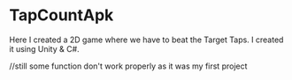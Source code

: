 # TapCountApk
Here I created a 2D game where we have to beat the Target Taps. I created it using Unity & C#.


//still some function don't work properly as it was my first project

